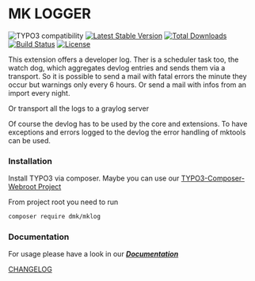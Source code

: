 MK LOGGER
=========

![TYPO3 compatibility](https://img.shields.io/badge/TYPO3-9.5%20%7C%2010.4-orange?maxAge=3600&style=flat-square&logo=typo3)
[![Latest Stable Version](https://img.shields.io/packagist/v/dmk/mklog.svg?maxAge=3600&style=flat-square&logo=composer)](https://packagist.org/packages/dmk/mklog)
[![Total Downloads](https://img.shields.io/packagist/dt/dmk/mklog.svg?maxAge=3600&style=flat-square)](https://packagist.org/packages/dmk/mklog)
[![Build Status](https://img.shields.io/github/workflow/status/DMKEBUSINESSGMBH/typo3-mklog/PHP%20Checks.svg?maxAge=3600&style=flat-square&logo=github-actions)](https://github.com/DMKEBUSINESSGMBH/typo3-mklog/actions?query=workflow%3A%22PHP+Checks%22)
[![License](https://img.shields.io/packagist/l/dmk/mklog.svg?maxAge=3600&style=flat-square&logo=gnu)](https://packagist.org/packages/dmk/mklog)


This extension offers a developer log. 
Ther is a scheduler task too, the watch dog, which aggregates devlog entries and sends them via a transport.
So it is possible to send a mail with fatal errors the minute they occur but warnings only every 6 hours. 
Or send a mail with infos from an import every night.

Or transport all the logs to a graylog server

Of course the devlog has to be used by the core and extensions.
To have exceptions and errors logged to the devlog the error handling of mktools can be used.

### Installation
Install TYPO3 via composer.
Maybe you can use our [TYPO3-Composer-Webroot Project](https://github.com/DMKEBUSINESSGMBH/typo3-composer-webroot)

From project root you need to run
```bash
composer require dmk/mklog
```

### Documentation

For usage please have a look in our **_[Documentation](Documentation/Index.md)_**

[CHANGELOG](Documentation/CHANGELOG.md)
